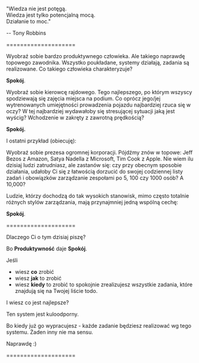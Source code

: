 "Wiedza nie jest potęgą.  
Wiedza jest tylko potencjalną mocą.  
Działanie to moc."

-- Tony Robbins

====================

Wyobraź sobie bardzo produktywnego człowieka. 
Ale takiego naprawdę topowego zawodnika. 
Wszystko poukładane, systemy działają, zadania są realizowane. 
Co takiego człowieka charakteryzuje?

**Spokój**. 

Wyobraź sobie kierowcę rajdowego. Tego najlepszego, po którym wszyscy spodziewają się zajęcia miejsca na podium. Co oprócz jego/jej wytrenowanych umiejętności prowadzenia pojazdu najbardziej rzuca się w oczy? W tej najbardziej wydawałoby się stresującej sytuacji jaką jest wyścig? Wchodzenie w zakręty z zawrotną prędkością?

**Spokój.** 

I ostatni przykład (obiecuję):

Wyobraź sobie prezesa ogromnej korporacji. Pójdźmy znów w topowe: Jeff Bezos z Amazon, Satya Nadella z Microsoft, Tim Cook z Apple. Nie wiem ilu dzisiaj ludzi zatrudniasz, ale zastanów się: 
czy przy obecnym sposobie działania, udałoby Ci się z łatwością dorzucić do swojej codziennej listy zadań i obowiązków zarządzanie zespołami po 5, 100 czy 1000 osób? A 10,000?  

Ludzie, którzy dochodzą do tak wysokich stanowisk, mimo często totalnie różnych stylów zarządzania, mają przynajmniej jedną wspólną cechę: 

**Spokój**. 

====================

Dlaczego Ci o tym dzisiaj piszę? 

Bo **Produktywność** daje **Spokój**. 

Jeśli 
- wiesz **co** zrobić
- wiesz **jak** to zrobić
- wiesz **kiedy** to zrobić 
to spokojnie zrealizujesz wszystkie zadania, które znajdują się na Twojej liście todo. 

I wiesz co jest najlepsze? 

Ten system jest kuloodporny. 

Bo kiedy już go wypracujesz - każde zadanie będziesz realizować wg tego systemu. Żaden inny nie ma sensu. 

Naprawdę :) 


====================










